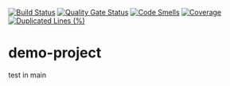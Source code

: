 [![Build Status](https://dev.azure.com/pdemeulenaer/test/_apis/build/status/pdemeulenaer.demo-project?branchName=main)](https://dev.azure.com/pdemeulenaer/test/_build/latest?definitionId=9&branchName=main)
[![Quality Gate Status](https://sonarcloud.io/api/project_badges/measure?project=pdemeulenaer_demo-project&metric=alert_status)](https://sonarcloud.io/dashboard?id=pdemeulenaer_demo-project)
[![Code Smells](https://sonarcloud.io/api/project_badges/measure?project=pdemeulenaer_demo-project&metric=code_smells)](https://sonarcloud.io/dashboard?id=pdemeulenaer_demo-project)
[![Coverage](https://sonarcloud.io/api/project_badges/measure?project=pdemeulenaer_demo-project&metric=coverage)](https://sonarcloud.io/dashboard?id=pdemeulenaer_demo-project)
[![Duplicated Lines (%)](https://sonarcloud.io/api/project_badges/measure?project=pdemeulenaer_demo-project&metric=duplicated_lines_density)](https://sonarcloud.io/dashboard?id=pdemeulenaer_demo-project)

# demo-project

test in main
